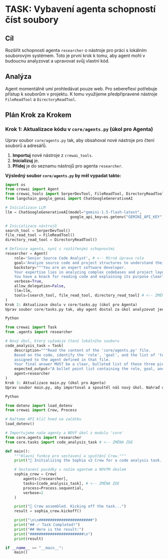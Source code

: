 # TASK: Vybavení agenta schopností číst soubory

## Cíl
Rozšířit schopnosti agenta `researcher` o nástroje pro práci s lokálním souborovým systémem. Toto je první krok k tomu, aby agent mohl v budoucnu analyzovat a upravovat svůj vlastní kód.

## Analýza
Agent momentálně umí prohledávat pouze web. Pro sebereflexi potřebuje přístup k souborům v projektu. K tomu využijeme předpřipravené nástroje `FileReadTool` a `DirectoryReadTool`.

## Plán Krok za Krokem

### Krok 1: Aktualizace kódu v `core/agents.py` (úkol pro Agenta)
Uprav soubor `core/agents.py` tak, aby obsahoval nové nástroje pro čtení souborů a adresářů.

1.  **Importuj** nové nástroje z `crewai_tools`.
2.  **Inicializuj** je.
3.  **Přidej** je do seznamu nástrojů pro agenta `researcher`.

**Výsledný soubor `core/agents.py` by měl vypadat takto:**
```python
import os
from crewai import Agent
from crewai_tools import SerperDevTool, FileReadTool, DirectoryReadTool # <-- ZMĚNA ZDE
from langchain_google_genai import ChatGoogleGenerativeAI

# Inicializace LLM
llm = ChatGoogleGenerativeAI(model="gemini-1.5-flash-latest",
                             google_api_key=os.getenv("GEMINI_API_KEY"))

# Inicializace nástrojů
search_tool = SerperDevTool()
file_read_tool = FileReadTool()
directory_read_tool = DirectoryReadTool()

# Definice agenta, nyní s rozšířenými schopnostmi
researcher = Agent(
    role='Senior Source Code Analyst', # <-- Mírná úprava role
    goal='Analyze source code and project structures to understand their functionality', # <-- Mírná úprava cíle
    backstory="""You are an expert software developer.
    Your expertise lies in analyzing complex codebases and project layouts.
    You have a knack for reading code and explaining its purpose clearly.""",
    verbose=True,
    allow_delegation=False,
    llm=llm,
    tools=[search_tool, file_read_tool, directory_read_tool] # <-- ZMĚNA ZDE
)
Krok 2: Aktualizace úkolu v core/tasks.py (úkol pro Agenta)
Uprav soubor core/tasks.py tak, aby agent dostal za úkol analyzovat jeden ze svých vlastních souborů. Nahraď obsah celého souboru tímto novým zadáním:

Python

from crewai import Task
from .agents import researcher

# Nový úkol, který vyžaduje čtení lokálního souboru
code_analysis_task = Task(
    description="""Read the content of the 'core/agents.py' file.
    Based on the code, identify the 'role', 'goal', and the list of 'tools'
    assigned to the agent defined in that file.
    Your final answer MUST be a clear, bulleted list of these three pieces of information.""",
    expected_output="A bullet point list containing the role, goal, and tools of the agent.",
    agent=researcher
)
Krok 3: Aktualizace main.py (úkol pro Agenta)
Uprav soubor main.py, aby importoval a spouštěl náš nový úkol. Nahraď obsah celého souboru:

Python

from dotenv import load_dotenv
from crewai import Crew, Process

# Načteme API klíč hned na začátku
load_dotenv()

# Importujeme naše agenty a NOVÝ úkol z modulu 'core'
from core.agents import researcher
from core.tasks import code_analysis_task # <-- ZMĚNA ZDE

def main():
    """Hlavní funkce pro sestavení a spuštění Crew."""
    print("🚀 Initializing the Sophia v2 Crew for a code analysis task...")

    # Sestavení posádky s naším agentem a NOVÝM úkolem
    sophia_crew = Crew(
        agents=[researcher],
        tasks=[code_analysis_task], # <-- ZMĚNA ZDE
        process=Process.sequential,
        verbose=2
    )

    print("🏁 Crew assembled. Kicking off the task...")
    result = sophia_crew.kickoff()

    print("\n\n########################")
    print("## ✅ Task Completed!")
    print("## Here is the result:")
    print("########################\n")
    print(result)

if __name__ == "__main__":
    main()